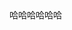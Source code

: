 <html> 
       <head>
              <title>
                      我的第一个网站
              </title>
       </head>
       <body>
              哈哈哈哈哈哈
       </body>
</hyml>
